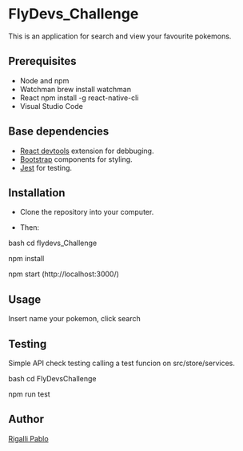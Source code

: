# FlyDevs_Challenge

This is an application for search and view your favourite pokemons.

## Prerequisites

- Node and npm
- Watchman brew install watchman
- React  npm install -g react-native-cli
- Visual Studio Code


## Base dependencies


- [React devtools](https://chrome.google.com/webstore/detail/react-developer-tools/) extension for debbuging.
- [Bootstrap](https://react-bootstrap.github.io/) components for styling.
- [Jest](https://jestjs.io/) for testing.

## Installation

- Clone the repository into your computer.

- Then:

bash
cd flydevs_Challenge

npm install

npm start (http://localhost:3000/) 

## Usage

Insert name your pokemon, click search


## Testing

Simple API check testing calling a test funcion on src/store/services.

bash
cd FlyDevsChallenge

npm run test



## Author

[Rigalli Pablo](https://www.linkedin.com/in/pablo-rigalli-376a04189/)

